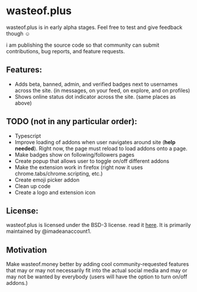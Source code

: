 # wasteof.plus
wasteof.plus is in early alpha stages. Feel free to test and give feedback though ☺

i am publishing the source code so that community can submit contributions, bug reports, and feature requests.

## Features:
- Adds beta, banned, admin, and verified badges next to usernames across the site. (in messages, on your feed, on explore, and on profiles)
- Shows online status dot indicator across the site. (same places as above)

## TODO (not in any particular order):
- Typescript
- Improve loading of addons when user navigates around site (**help needed**). Right now, the page must reload to load addons onto a page.
- Make badges show on following/followers pages
- Create popup that allows user to toggle on/off different addons
- Make the extension work in firefox (right now it uses chrome.tabs/chrome.scripting, etc.)
- Create emoji picker addon
- Clean up code
- Create a logo and extension icon

## License:
wasteof.plus is licensed under the BSD-3 license. read it [here](LICENSE). It is primarily maintained by @imadeanaccount1.

## Motivation
Make wasteof.money better by adding cool community-requested features that may or may not necessarily fit into the actual social media and may or may not be wanted by everybody (users will have the option to turn on/off addons.)
